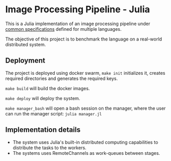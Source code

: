 # Image Processing Pipeline - Julia

This is a Julia implementation of an image processing pipeline under [common specifications](https://github.com/tpf-concurrent-benchmarks/docs/tree/main/image_processing) defined for multiple languages.

The objective of this project is to benchmark the language on a real-world distributed system.

## Deployment

The project is deployed using docker swarm, `make init` initializes it, creates required directories and generates the required keys.

`make build` will build the docker images.

`make deploy` will deploy the system.

`make manager_bash` will open a bash session on the manager, where the user can run the manager script: `julia manager.jl`

## Implementation details

- The system uses Julia's built-in distributed computing capabilities to distribute the tasks to the workers.
- The systems uses RemoteChannels as work-queues between stages.

